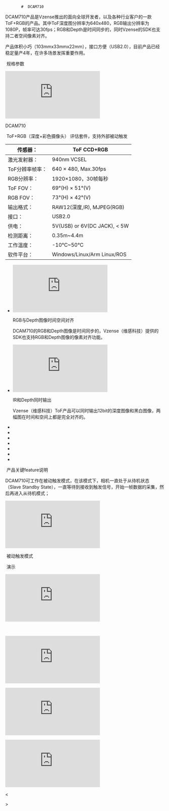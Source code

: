            #  DCAM710



​         DCAM710产品是Vzense推出的面向全球开发者，以及各种行业客户的一款ToF+RGB的产品。其中ToF深度图分辨率为640x480，RGB输出分辨率为1080P，帧率可达30fps；RGB和Depth是时间同步的，同时Vzense的SDK也支持二者空间像素对齐。 

产品体积小巧（103mmx33mmx22mm），接口方便（USB2.0），目前产品已经稳定量产4年，在许多场景发挥重要作用。



​                    规格参数                 

![描述](https://zh.vzense.com/img.php?url=https%3A%2F%2Fcdn.yun.sooce.cn%2F4%2F62267%2Fpng%2F1631863762259eb8c419ba506460d.png%3FimageMogr2%2Fthumbnail%2F604x%26version%3D0) 

DCAM710                 

​                    ToF+RGB（深度+彩色摄像头） 评估套件，支持外部被动触发                 



| 传感器：        | ToF CCD+RGB                  |
| --------------- | ---------------------------- |
| 激光发射器：    | 940nm VCSEL                  |
| ToF分辨率帧率： | 640 × 480, Max.30fps         |
| RGB分辨率：     | 1920×1080，30帧每秒          |
| ToF FOV：       | 69°(H) × 51°(V)              |
| RGB FOV：       | 73°(H) × 42°(V)              |
| 输出格式：      | RAW12(深度,IR), MJPEG(RGB)   |
| 接口：          | USB2.0                       |
| 供电：          | 5V(USB) or 6V(DC JACK), < 5W |
| 检测距离：      | 0.35m~4.4m                   |
| 工作温度：      | -10℃~50℃                     |
| 软件平台：      | Windows/Linux/Arm Linux/ROS  |





- ![DCAM710的RGB和Depth图像是时间同步的，Vzense（维感科技）提供的SDK也支持RGB和Depth图像的像素对齐功能。](https://zh.vzense.com/img.php?url=https%3A%2F%2Fcdn.yun.sooce.cn%2F4%2F62267%2Fjpg%2F16353151194416b91713c38bff68a.jpg%3FimageMogr2%2Fthumbnail%2F791x%26version%3D1635315120)							 

  

  RGB与Depth图像时间空间对齐

  DCAM710的RGB和Depth图像是时间同步的，Vzense（维感科技）提供的SDK也支持RGB和Depth图像的像素对齐功能。

- ![Vzense（维感科技）ToF产品可以同时输出12bit的深度图像和黑白图像，两幅图在时间和空间上都是完全对齐的。](https://zh.vzense.com/img.php?url=https%3A%2F%2Fcdn.yun.sooce.cn%2F4%2F62267%2Fjpg%2F1635315119442c98e4a8890a9a595.jpg%3FimageMogr2%2Fthumbnail%2F791x%26version%3D1635315120)							 

  

  IR和Depth同时输出

  Vzense（维感科技）ToF产品可以同时输出12bit的深度图像和黑白图像，两幅图在时间和空间上都是完全对齐的。

- 

- 

- 

- 

- 

- 

- 

​                    产品关键feature说明                 

DCAM710可工作在被动触发模式，在该模式下，相机一直处于从待机状态（Slave Standby State），一直等待到接收到触发信号，开始一帧数据的采集，然后再进入从待机模式；                 

![描述](https://zh.vzense.com/img.php?url=https%3A%2F%2Fcdn.yun.sooce.cn%2F4%2F62267%2Fjpg%2F16353163508916b91713c38bff68a.jpg%3FimageMogr2%2Fthumbnail%2F1022x%26version%3D0) 

​                    被动触发模式                 

​                    演示                 

<iframe src="https://player.youku.com/embed/XNTgwNTczODU0OA==" frameborder="0" allowfullscreen="true"></iframe>

​					 					 			 



![6](https://zh.vzense.com/img.php?url=https%3A%2F%2Fcdn.yun.sooce.cn%2F4%2F62267%2Fjpg%2F163133545306191374a475d0687ca.jpg%3FimageMogr2%2Fthumbnail%2F676x%26version%3D0)						 

![5](https://zh.vzense.com/img.php?url=https%3A%2F%2Fcdn.yun.sooce.cn%2F4%2F62267%2Fjpg%2F163133545306036860b03048302d9.jpg%3FimageMogr2%2Fthumbnail%2F676x%26version%3D0)						 

![7](https://zh.vzense.com/img.php?url=https%3A%2F%2Fcdn.yun.sooce.cn%2F4%2F62267%2Fjpg%2F1631335453061cafa4c4e0f1a0294.jpg%3FimageMogr2%2Fthumbnail%2F676x%26version%3D0)						 

<

\>

<video class="video" id="myVideovideo_style_02_1631776442696" style="width: 100%; height: 100%;" controls="controls" poster="https://zh.vzense.com/img.php?url=https%3A%2F%2Fcdn.yun.sooce.cn%2F4%2F62267%2Fjpg%2F163133545306191374a475d0687ca.jpg%3Fversion%3D1631335454" playsinline="true" webkit-playsinline="true"><source src="https://cdn.yun.sooce.cn/4/62267/mp4/16317747877317f8e187781b5fbfa.mp4" type="video/mp4">     请升级您的浏览器或更换主流浏览器打开。 </video>

彩色点云图像                 

- 

  

  

  IR图像

- 

  

  

  彩色图像

- 

  

  

  深度图像

- 

- 

- 

- 

- 

- 

- 

- 

- 

  

  

- 

  

  

- 

- 

- 

- 

- 

- 

- 

- 

尺寸和二维图纸                 

- 

  

  

- 

  

  

- 

- 

- 

- 

- 

- 

- 

- 

配件                 